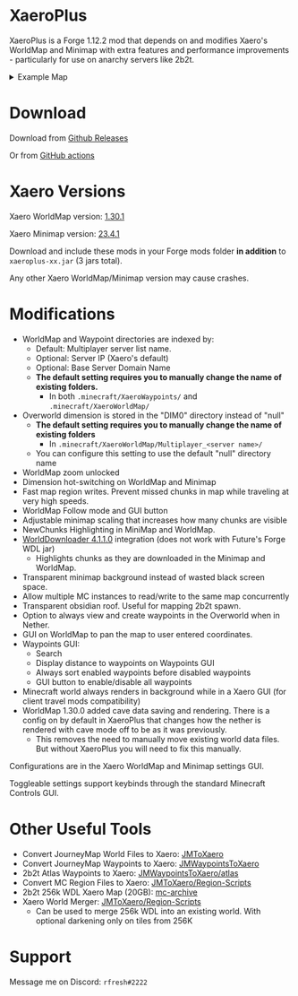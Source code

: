 # XaeroPlus

XaeroPlus is a Forge 1.12.2 mod that depends on and modifies Xaero's WorldMap and Minimap with extra 
features and performance improvements - particularly for use on anarchy servers like 2b2t.

<details>
<summary>Example Map</summary>
<p align="center">
  <img src="https://i.imgur.com/oYYhDoS.jpeg">
</p>
</details>

# Download

Download from [Github Releases](https://github.com/rfresh2/XaeroPlus/releases) 

Or from [GitHub actions](https://github.com/rfresh2/XaeroPlus/actions?query=branch%3Amainline+)

# Xaero Versions

Xaero WorldMap version: [1.30.1](https://www.curseforge.com/minecraft/mc-mods/xaeros-world-map/files/4516852)

Xaero Minimap version: [23.4.1](https://www.curseforge.com/minecraft/mc-mods/xaeros-minimap/files/4516832)

Download and include these mods in your Forge mods folder **in addition** to `xaeroplus-xx.jar` (3 jars total).

Any other Xaero WorldMap/Minimap version may cause crashes.

# Modifications

* WorldMap and Waypoint directories are indexed by:
  * Default: Multiplayer server list name.
  * Optional: Server IP (Xaero's default)
  * Optional: Base Server Domain Name
  * **The default setting requires you to manually change the name of existing folders.** 
    * In both `.minecraft/XaeroWaypoints/` and `.minecraft/XaeroWorldMap/`
* Overworld dimension is stored in the "DIM0" directory instead of "null"
  * **The default setting requires you to manually change the name of existing folders** 
    * In `.minecraft/XaeroWorldMap/Multiplayer_<server name>/`
  * You can configure this setting to use the default "null" directory name
* WorldMap zoom unlocked
* Dimension hot-switching on WorldMap and Minimap
* Fast map region writes. Prevent missed chunks in map while traveling at very high speeds.
* WorldMap Follow mode and GUI button
* Adjustable minimap scaling that increases how many chunks are visible
* NewChunks Highlighting in MiniMap and WorldMap.
* [WorldDownloader 4.1.1.0](https://github.com/Pokechu22/WorldDownloader/) integration (does not work with Future's Forge WDL jar)
  * Highlights chunks as they are downloaded in the Minimap and WorldMap.
* Transparent minimap background instead of wasted black screen space.
* Allow multiple MC instances to read/write to the same map concurrently
* Transparent obsidian roof. Useful for mapping 2b2t spawn.
* Option to always view and create waypoints in the Overworld when in Nether.
* GUI on WorldMap to pan the map to user entered coordinates.
* Waypoints GUI:
  * Search
  * Display distance to waypoints on Waypoints GUI
  * Always sort enabled waypoints before disabled waypoints
  * GUI button to enable/disable all waypoints
* Minecraft world always renders in background while in a Xaero GUI (for client travel mods compatibility)
* WorldMap 1.30.0 added cave data saving and rendering. There is a config on by default in XaeroPlus that changes how the nether is rendered with cave mode off to be as it was previously.
  * This removes the need to manually move existing world data files. But without XaeroPlus you will need to fix this manually.

Configurations are in the Xaero WorldMap and Minimap settings GUI.

Toggleable settings support keybinds through the standard Minecraft Controls GUI.

# Other Useful Tools

* Convert JourneyMap World Files to Xaero: [JMToXaero](https://github.com/Entropy5/JMtoXaero)
* Convert JourneyMap Waypoints to Xaero: [JMWaypointsToXaero](https://github.com/rfresh2/JMWaypointsToXaero)
* 2b2t Atlas Waypoints to Xaero: [JMWaypointsToXaero/atlas](https://github.com/rfresh2/JMWaypointsToXaero/tree/atlas)
* Convert MC Region Files to Xaero: [JMToXaero/Region-Scripts](https://github.com/Entropy5/JMtoXaero/blob/Region-Scripts/src/main/java/com/github/entropy5/RegionToXaero.java)
* 2b2t 256k WDL Xaero Map (20GB): [mc-archive](https://data.mc-archive.org/s/eFDEy2XKof83Kez)
* Xaero World Merger: [JMToXaero/Region-Scripts](https://github.com/Entropy5/JMtoXaero/blob/Region-Scripts/src/main/java/com/github/entropy5/XaeroRegionMerger.java) 
  * Can be used to merge 256k WDL into an existing world. With optional darkening only on tiles from 256K

# Support

Message me on Discord: `rfresh#2222`
